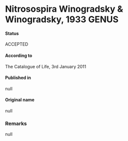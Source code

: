 # Nitrosospira Winogradsky & Winogradsky, 1933 GENUS

#### Status
ACCEPTED

#### According to
The Catalogue of Life, 3rd January 2011

#### Published in
null

#### Original name
null

### Remarks
null
